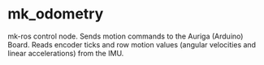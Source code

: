 # mk_odometry

mk-ros control node. Sends motion commands to the Auriga (Arduino) Board. Reads encoder ticks and row motion values (angular velocities and linear accelerations) from the IMU.
